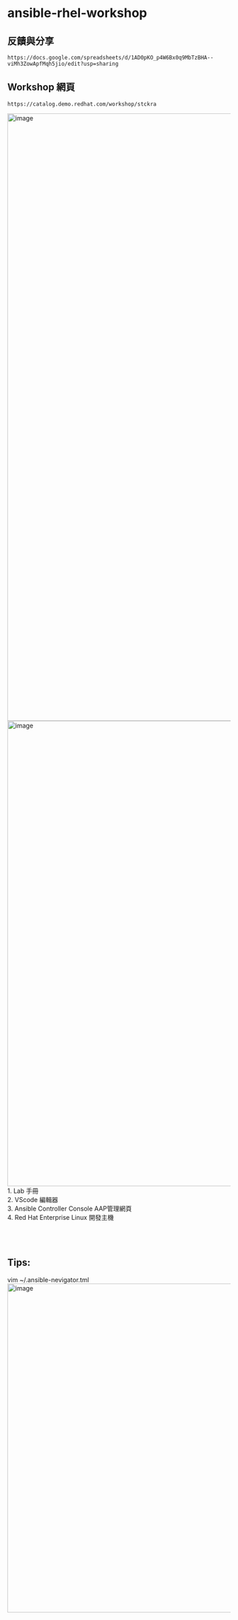 # ansible-rhel-workshop

## 反饋與分享
```
https://docs.google.com/spreadsheets/d/1AD0pKO_p4W6Bx0q9MbTzBHA--viMh3ZowApfMqh5jio/edit?usp=sharing
```

## Workshop 網頁
``` bashå
https://catalog.demo.redhat.com/workshop/stckra
```

<img width="1372" alt="image" src="https://github.com/user-attachments/assets/9d87b302-6750-42cf-a919-1e7f1dbacc12" />

<img width="1051" alt="image" src="https://github.com/user-attachments/assets/d37f2aac-0543-4ed5-ab15-fb607c5082ad" />
1. Lab 手冊<br/>
2. VScode 編輯器<br/>
3. Ansible Controller Console AAP管理網頁<br/>
4. Red Hat Enterprise Linux 開發主機<br/>
<br/>
<br/>
<br/>


## Tips:

vim ~/.ansible-nevigator.tml
<br/>
<img width="743" alt="image" src="https://github.com/user-attachments/assets/4c0641f7-d038-4873-875f-f8e35ef0e494" />

